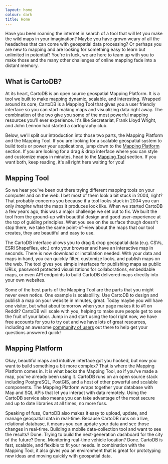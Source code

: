 ```yaml
---
layout: home
colour: dark
title: Home
---
```


Have you been roaming the internet in search of a tool that will let you make the wild maps in your imagination? Maybe you have grown weary of all the headaches that can come with geospatial data processing? Or perhaps you are new to mapping and are looking for something easy to learn but unlimited in potential? You're in luck, we are here to team up with you to make those and the many other challenges of online mapping fade into a distant memory. 

## What is CartoDB?

At its heart, CartoDB is an open source geospatial Mapping Platform. It is a tool we built to make mapping dynamic, scalable, and interesting. Wrapped around its core, CartoDB is a Mapping Tool that gives you a user friendly interface so you can start making maps and visualizing data right away. The combination of the two give you some of the most powerful mapping resources you'll ever experience. It's like Secretariat, Frank Lloyd Wright, and John Lennon had started a cartography club. 

Below, we'll split our introduction into those two parts, the Mapping Platform and the Mapping Tool. If you are looking for a scalable geospatial system to build tools or power your applications, jump down to the [Mapping Platform]() section. If you are looking for a drag & drop interface where you can style and customize maps in minutes, head to the [Mapping Tool]() section. If you want both, keep reading, it's all right here waiting for you!

## Mapping Tool

So we hear you've been out there trying different mapping tools on your computer and on the web. I bet most of them look a bit stuck in 2004, right? That probably concerns you because if a tool looks stuck in 2004 you can only *imagine* what the maps it produces look like. When we started CartoDB a few years ago, this was a major challenge we set out to fix. We built the tool from the ground-up with beautiful design and good user-experience at the top of guiding principles. What you see on the surface though doesn't stop there, we take the same point-of-view about the maps that our tool creates, they are beautiful and easy to use. 

The CartoDB interface allows you to drag & drop geospatial data (e.g. CSVs, ESRI Shapefiles, etc.) onto your browser and have an interactive map in seconds. There is now download or installation needed. With your data and maps in hand, you can quickly filter, customize looks, and publish maps on the web. The tool gives you simple interfaces for publishing maps as public URLs, password protected visualizations for collaborations, embeddable maps, or even API endpoints to build CartoDB delivered maps directly into your own websites. 

Some of the best parts of the Mapping Tool are the parts that you might never even notice. One example is scalablility. Use CartoDB to design and publish a map on your website in minutes, great. Today maybe you will have one visitor, but what about tomorrow when your page makes it to #1 on Reddit? CartoDB will scale with you, helping to make sure people get to see the fruit of your labor. Jump in and start using the tool right now, we have free accounts for you to try out and we have lots of great resources, including an awesome [community of users](http://gis.stackexchange.com/questions/tagged/cartodb) out there to help get your questions answered quick!

## Mapping Platform

Okay, beautiful maps and intuitive interface got you hooked, but now you want to build something a bit more complex? That is where the Mapping Platform comes in. It is what backs the Mapping Tool, so if you've made a map, you've already been using it. CartoDB runs on an open source stack including PostgreSQL, PostGIS, and a host of other powerful and scalable components. The Mapping Platform wraps together your database with Map and SQL APIs that let you interact with data remotely. Using the CartoDB service also means you can take advantage of the most secure and up to date libraries at all times, no more fuss. 

Speaking of fuss, CartoDB also makes it easy to upload, update, and manage geospatial data in real-time. Because CartoDB runs on a live, relational database, it means you can update your data and see those changes in real-time. Building a mobile data-collection tool and want to see the results? Done. Trying to build the next-generation dashboard for the city of the future? Done. Monitoring real-time vehicle location? Done. CartoDB is fast, scalable, and flexible to fit your needs. In combination with the Mapping Tool, it also gives you an environment that is great for prototyping new ideas and moving quickly with geospatial data. 
